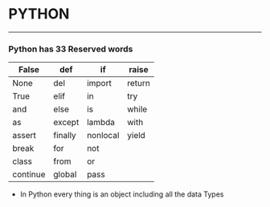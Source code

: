 # PYTHON
------------
### Python has 33 Reserved words
| False    | def     | if       | raise  |
|----------|---------|----------|--------|
| None     | del     | import   | return |
| True     | elif    | in       | try    |
| and      | else    | is       | while  |
| as       | except  | lambda   | with   |
| assert   | finally | nonlocal | yield  |
| break    | for     | not      |        |
| class    | from    | or       |        |
| continue | global  | pass     |        |

* In Python every thing is an object including all the data Types